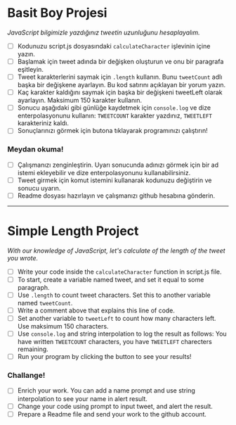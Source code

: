 # Basit Boy Projesi

*JavaScript bilgimizle yazdığınız tweetin uzunluğunu hesaplayalım.*

* [ ] Kodunuzu script.js dosyasındaki `calculateCharacter` işlevinin içine yazın.
* [ ] Başlamak için tweet adında bir değişken oluşturun ve onu bir paragrafa eşitleyin.
* [ ] Tweet karakterlerini saymak için `.length` kullanın. Bunu `tweetCount` adlı başka bir değişkene ayarlayın. Bu kod satırını açıklayan bir yorum yazın.
* [ ] Kaç karakter kaldığını saymak için başka bir değişkeni tweetLeft olarak ayarlayın. Maksimum 150 karakter kullanın.
* [ ] Sonucu aşağıdaki gibi günlüğe kaydetmek için `console.log` ve dize enterpolasyonunu kullanın: `TWEETCOUNT` karakter yazdınız, `TWEETLEFT` karakteriniz kaldı.
* [ ] Sonuçlarınızı görmek için butona tıklayarak programınızı çalıştırın!

### Meydan okuma!

* [ ] Çalışmanızı zenginleştirin. Uyarı sonucunda adınızı görmek için bir ad istemi ekleyebilir ve dize enterpolasyonunu kullanabilirsiniz.
* [ ] Tweet girmek için komut istemini kullanarak kodunuzu değiştirin ve sonucu uyarın.
* [ ] Readme dosyası hazırlayın ve çalışmanızı github hesabına gönderin.

---

# Simple Length Project

*With our knowledge of JavaScript, let's calculate of the length of the tweet you wrote.*

* [ ] Write your code inside the `calculateCharacter` function in script.js file.
* [ ] To start, create a variable named tweet, and set it equal to some paragraph.
* [ ] Use `.length` to count tweet characters. Set this to another variable named `tweetCount`.
* [ ] Write a comment above that explains this line of code.
* [ ] Set another variable to `tweetLeft` to count how many characters left. Use maksimum 150 characters.
* [ ] Use `console.log` and string interpolation to log the result as follows: You have written `TWEETCOUNT` characters, you have `TWEETLEFT` charecters remaining.
* [ ] Run your program by clicking the button to see your results!

### Challange!

* [ ] Enrich your work. You can add a name prompt and use string interpolation to see your name in alert result.
* [ ] Change your code using prompt to input tweet, and alert the result.
* [ ] Prepare a Readme file and send your work to the github account.